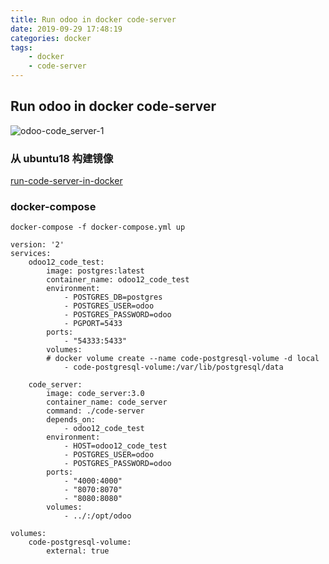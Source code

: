 ```yaml
---
title: Run odoo in docker code-server
date: 2019-09-29 17:48:19
categories: docker
tags:
    - docker
    - code-server
---
```


## Run odoo in docker code-server

![odoo-code_server-1](/imgs/code-server/odoo-code_server-1.jpg)

### 从 ubuntu18 构建镜像

[run-code-server-in-docker](http://jcstaff.club/2019/run-code-server-in-docker/)

### docker-compose

`docker-compose -f docker-compose.yml up`

```docker
version: '2'
services:
    odoo12_code_test:
        image: postgres:latest
        container_name: odoo12_code_test
        environment:
            - POSTGRES_DB=postgres
            - POSTGRES_USER=odoo
            - POSTGRES_PASSWORD=odoo
            - PGPORT=5433
        ports:
            - "54333:5433"
        volumes:
        # docker volume create --name code-postgresql-volume -d local
            - code-postgresql-volume:/var/lib/postgresql/data

    code_server:
        image: code_server:3.0
        container_name: code_server
        command: ./code-server
        depends_on:
            - odoo12_code_test
        environment:
            - HOST=odoo12_code_test
            - POSTGRES_USER=odoo
            - POSTGRES_PASSWORD=odoo
        ports:
            - "4000:4000"
            - "8070:8070"
            - "8080:8080"
        volumes:
            - ../:/opt/odoo

volumes:
    code-postgresql-volume:
        external: true
```
